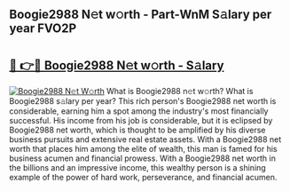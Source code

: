 ## Boogie2988 N𝚎t w𝚘rth - Part-WnM S𝚊lary per year FVO2P

# <h2><a href="http://gc2hgvz.nevu.top/?p=Boogie2988">🔗 👉🔴 Boogie2988 N𝚎t w𝚘rth - S𝚊lary</a></h2>

[![Boogie2988 N𝚎t W𝚘rth](https://i.imgur.com/Oavwk0R.jpeg)](http://gc2hgvz.nevu.top/?p=Boogie2988)
What is Boogie2988 n𝚎t w𝚘rth? What is Boogie2988 s𝚊lary per year?
This rich person's Boogie2988 net worth is considerable, earning him a spot among the industry's most financially successful. His income from his job is considerable, but it is eclipsed by Boogie2988 net worth, which is thought to be amplified by his diverse business pursuits and extensive real estate assets. With a Boogie2988 net worth that places him among the elite of wealth, this man is famed for his business acumen and financial prowess. With a Boogie2988 net worth in the billions and an impressive income, this wealthy person is a shining example of the power of hard work, perseverance, and financial acumen.
